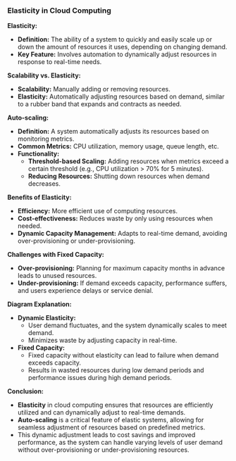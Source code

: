 ### Elasticity in Cloud Computing

**Elasticity:**
- **Definition:** The ability of a system to quickly and easily scale up or down the amount of resources it uses, depending on changing demand.
- **Key Feature:** Involves automation to dynamically adjust resources in response to real-time needs.

**Scalability vs. Elasticity:**
- **Scalability:** Manually adding or removing resources.
- **Elasticity:** Automatically adjusting resources based on demand, similar to a rubber band that expands and contracts as needed.

**Auto-scaling:**
- **Definition:** A system automatically adjusts its resources based on monitoring metrics.
- **Common Metrics:** CPU utilization, memory usage, queue length, etc.
- **Functionality:**
  - **Threshold-based Scaling:** Adding resources when metrics exceed a certain threshold (e.g., CPU utilization > 70% for 5 minutes).
  - **Reducing Resources:** Shutting down resources when demand decreases.

**Benefits of Elasticity:**
- **Efficiency:** More efficient use of computing resources.
- **Cost-effectiveness:** Reduces waste by only using resources when needed.
- **Dynamic Capacity Management:** Adapts to real-time demand, avoiding over-provisioning or under-provisioning.

**Challenges with Fixed Capacity:**
- **Over-provisioning:** Planning for maximum capacity months in advance leads to unused resources.
- **Under-provisioning:** If demand exceeds capacity, performance suffers, and users experience delays or service denial.

**Diagram Explanation:**
- **Dynamic Elasticity:** 
  - User demand fluctuates, and the system dynamically scales to meet demand.
  - Minimizes waste by adjusting capacity in real-time.
- **Fixed Capacity:**
  - Fixed capacity without elasticity can lead to failure when demand exceeds capacity.
  - Results in wasted resources during low demand periods and performance issues during high demand periods.

**Conclusion:**
- **Elasticity** in cloud computing ensures that resources are efficiently utilized and can dynamically adjust to real-time demands.
- **Auto-scaling** is a critical feature of elastic systems, allowing for seamless adjustment of resources based on predefined metrics.
- This dynamic adjustment leads to cost savings and improved performance, as the system can handle varying levels of user demand without over-provisioning or under-provisioning resources.